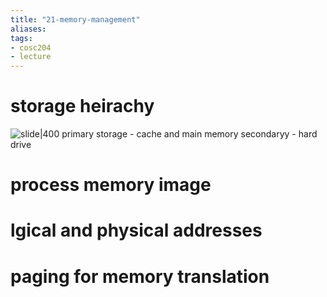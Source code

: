 ```yaml
---
title: "21-memory-management"
aliases: 
tags: 
- cosc204
- lecture
---
```


# storage heirachy
![slide|400](https://i.imgur.com/yls3Bun.png)
primary storage - cache and main memory
secondaryy - hard drive

# process memory image

# lgical and physical addresses

# paging for memory translation